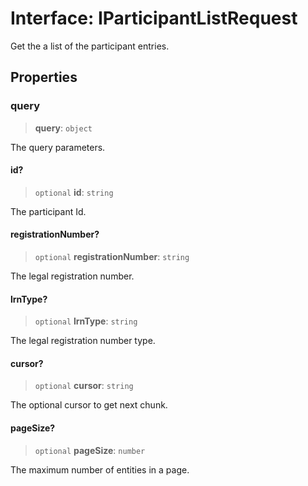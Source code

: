 # Interface: IParticipantListRequest

Get the a list of the participant entries.

## Properties

### query

> **query**: `object`

The query parameters.

#### id?

> `optional` **id**: `string`

The participant Id.

#### registrationNumber?

> `optional` **registrationNumber**: `string`

The legal registration number.

#### lrnType?

> `optional` **lrnType**: `string`

The legal registration number type.

#### cursor?

> `optional` **cursor**: `string`

The optional cursor to get next chunk.

#### pageSize?

> `optional` **pageSize**: `number`

The maximum number of entities in a page.
